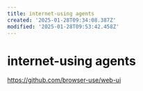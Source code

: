 ```yaml
---
title: internet-using agents
created: '2025-01-28T09:34:08.387Z'
modified: '2025-01-28T09:53:42.458Z'
---
```


# internet-using agents

https://github.com/browser-use/web-ui
